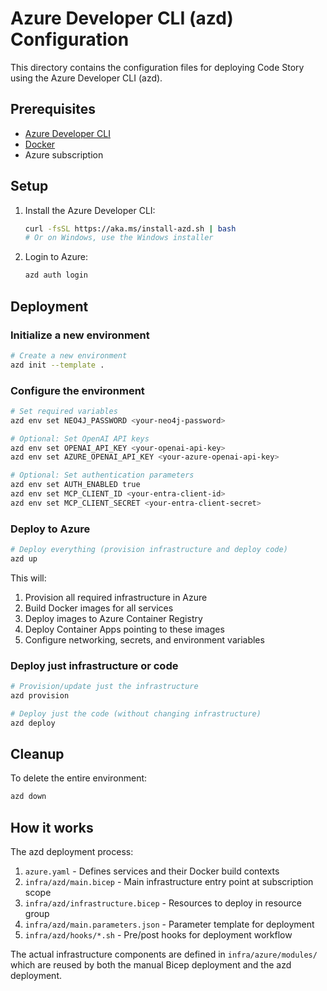 # Azure Developer CLI (azd) Configuration

This directory contains the configuration files for deploying Code Story using the Azure Developer CLI (azd).

## Prerequisites

- [Azure Developer CLI](https://learn.microsoft.com/en-us/azure/developer/azure-developer-cli/install-azd)
- [Docker](https://docs.docker.com/get-docker/)
- Azure subscription

## Setup

1. Install the Azure Developer CLI:
   ```bash
   curl -fsSL https://aka.ms/install-azd.sh | bash
   # Or on Windows, use the Windows installer
   ```

2. Login to Azure:
   ```bash
   azd auth login
   ```

## Deployment

### Initialize a new environment

```bash
# Create a new environment
azd init --template .
```

### Configure the environment

```bash
# Set required variables
azd env set NEO4J_PASSWORD <your-neo4j-password>

# Optional: Set OpenAI API keys
azd env set OPENAI_API_KEY <your-openai-api-key>
azd env set AZURE_OPENAI_API_KEY <your-azure-openai-api-key>

# Optional: Set authentication parameters
azd env set AUTH_ENABLED true
azd env set MCP_CLIENT_ID <your-entra-client-id>
azd env set MCP_CLIENT_SECRET <your-entra-client-secret>
```

### Deploy to Azure

```bash
# Deploy everything (provision infrastructure and deploy code)
azd up
```

This will:
1. Provision all required infrastructure in Azure
2. Build Docker images for all services
3. Deploy images to Azure Container Registry
4. Deploy Container Apps pointing to these images
5. Configure networking, secrets, and environment variables

### Deploy just infrastructure or code

```bash
# Provision/update just the infrastructure
azd provision

# Deploy just the code (without changing infrastructure)
azd deploy
```

## Cleanup

To delete the entire environment:

```bash
azd down
```

## How it works

The azd deployment process:

1. `azure.yaml` - Defines services and their Docker build contexts
2. `infra/azd/main.bicep` - Main infrastructure entry point at subscription scope
3. `infra/azd/infrastructure.bicep` - Resources to deploy in resource group
4. `infra/azd/main.parameters.json` - Parameter template for deployment
5. `infra/azd/hooks/*.sh` - Pre/post hooks for deployment workflow

The actual infrastructure components are defined in `infra/azure/modules/` which are reused
by both the manual Bicep deployment and the azd deployment.